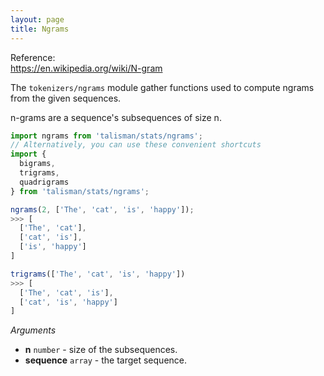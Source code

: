 ```yaml
---
layout: page
title: Ngrams
---
```


<span class="marginnote">
  Reference:<br><a href="https://en.wikipedia.org/wiki/N-gram">https://en.wikipedia.org/wiki/N-gram</a>
</span>


The `tokenizers/ngrams` module gather functions used to compute ngrams from the given sequences.

n-grams are a sequence's subsequences of size n.

```js
import ngrams from 'talisman/stats/ngrams';
// Alternatively, you can use these convenient shortcuts
import {
  bigrams,
  trigrams,
  quadrigrams
} from 'talisman/stats/ngrams';

ngrams(2, ['The', 'cat', 'is', 'happy']);
>>> [
  ['The', 'cat'],
  ['cat', 'is'],
  ['is', 'happy']
]

trigrams(['The', 'cat', 'is', 'happy'])
>>> [
  ['The', 'cat', 'is'],
  ['cat', 'is', 'happy']
]
```

*Arguments*

* **n** <code class="type">number</code> - size of the subsequences.
* **sequence** <code class="type">array</code> - the target sequence.
